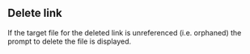 ## Delete link

If the target file for the deleted link is unreferenced (i.e. orphaned) the prompt to delete the file is displayed.
